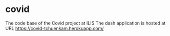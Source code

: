 # covid
The code base of the Covid project at ILIS 
The dash application is hosted at URL https://covid-tchuenkam.herokuapp.com/
